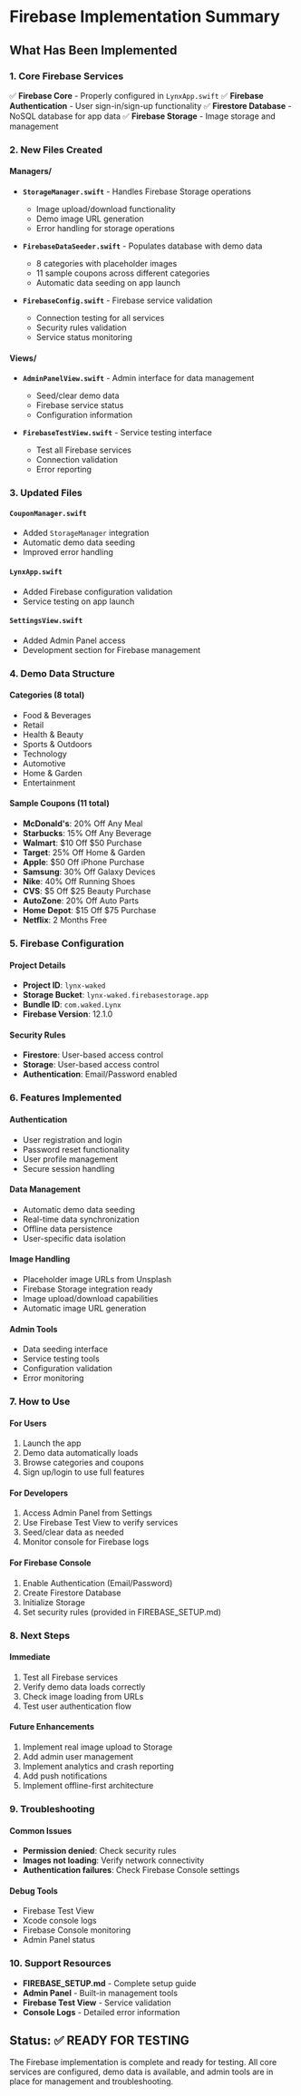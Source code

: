 # Firebase Implementation Summary

## What Has Been Implemented

### 1. Core Firebase Services
✅ **Firebase Core** - Properly configured in `LynxApp.swift`
✅ **Firebase Authentication** - User sign-in/sign-up functionality
✅ **Firestore Database** - NoSQL database for app data
✅ **Firebase Storage** - Image storage and management

### 2. New Files Created

#### Managers/
- **`StorageManager.swift`** - Handles Firebase Storage operations
  - Image upload/download functionality
  - Demo image URL generation
  - Error handling for storage operations

- **`FirebaseDataSeeder.swift`** - Populates database with demo data
  - 8 categories with placeholder images
  - 11 sample coupons across different categories
  - Automatic data seeding on app launch

- **`FirebaseConfig.swift`** - Firebase service validation
  - Connection testing for all services
  - Security rules validation
  - Service status monitoring

#### Views/
- **`AdminPanelView.swift`** - Admin interface for data management
  - Seed/clear demo data
  - Firebase service status
  - Configuration information

- **`FirebaseTestView.swift`** - Service testing interface
  - Test all Firebase services
  - Connection validation
  - Error reporting

### 3. Updated Files

#### `CouponManager.swift`
- Added `StorageManager` integration
- Automatic demo data seeding
- Improved error handling

#### `LynxApp.swift`
- Added Firebase configuration validation
- Service testing on app launch

#### `SettingsView.swift`
- Added Admin Panel access
- Development section for Firebase management

### 4. Demo Data Structure

#### Categories (8 total)
- Food & Beverages
- Retail
- Health & Beauty
- Sports & Outdoors
- Technology
- Automotive
- Home & Garden
- Entertainment

#### Sample Coupons (11 total)
- **McDonald's**: 20% Off Any Meal
- **Starbucks**: 15% Off Any Beverage
- **Walmart**: $10 Off $50 Purchase
- **Target**: 25% Off Home & Garden
- **Apple**: $50 Off iPhone Purchase
- **Samsung**: 30% Off Galaxy Devices
- **Nike**: 40% Off Running Shoes
- **CVS**: $5 Off $25 Beauty Purchase
- **AutoZone**: 20% Off Auto Parts
- **Home Depot**: $15 Off $75 Purchase
- **Netflix**: 2 Months Free

### 5. Firebase Configuration

#### Project Details
- **Project ID**: `lynx-waked`
- **Storage Bucket**: `lynx-waked.firebasestorage.app`
- **Bundle ID**: `com.waked.Lynx`
- **Firebase Version**: 12.1.0

#### Security Rules
- **Firestore**: User-based access control
- **Storage**: User-based access control
- **Authentication**: Email/Password enabled

### 6. Features Implemented

#### Authentication
- User registration and login
- Password reset functionality
- User profile management
- Secure session handling

#### Data Management
- Automatic demo data seeding
- Real-time data synchronization
- Offline data persistence
- User-specific data isolation

#### Image Handling
- Placeholder image URLs from Unsplash
- Firebase Storage integration ready
- Image upload/download capabilities
- Automatic image URL generation

#### Admin Tools
- Data seeding interface
- Service testing tools
- Configuration validation
- Error monitoring

### 7. How to Use

#### For Users
1. Launch the app
2. Demo data automatically loads
3. Browse categories and coupons
4. Sign up/login to use full features

#### For Developers
1. Access Admin Panel from Settings
2. Use Firebase Test View to verify services
3. Seed/clear data as needed
4. Monitor console for Firebase logs

#### For Firebase Console
1. Enable Authentication (Email/Password)
2. Create Firestore Database
3. Initialize Storage
4. Set security rules (provided in FIREBASE_SETUP.md)

### 8. Next Steps

#### Immediate
1. Test all Firebase services
2. Verify demo data loads correctly
3. Check image loading from URLs
4. Test user authentication flow

#### Future Enhancements
1. Implement real image upload to Storage
2. Add admin user management
3. Implement analytics and crash reporting
4. Add push notifications
5. Implement offline-first architecture

### 9. Troubleshooting

#### Common Issues
- **Permission denied**: Check security rules
- **Images not loading**: Verify network connectivity
- **Authentication failures**: Check Firebase Console settings

#### Debug Tools
- Firebase Test View
- Xcode console logs
- Firebase Console monitoring
- Admin Panel status

### 10. Support Resources

- **FIREBASE_SETUP.md** - Complete setup guide
- **Admin Panel** - Built-in management tools
- **Firebase Test View** - Service validation
- **Console Logs** - Detailed error information

## Status: ✅ READY FOR TESTING

The Firebase implementation is complete and ready for testing. All core services are configured, demo data is available, and admin tools are in place for management and troubleshooting.
